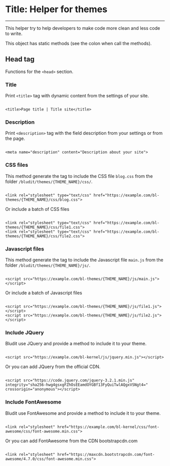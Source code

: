 # Title: Helper for themes
<!-- Position: 100 -->
---
This helper try to help developers to make code more clean and less code to write.

This object has static methods (see the colon when call the methods).

## Head tag
Functions for the `<head>` section.

### Title
Print `<title>` tag with dynamic content from the settings of your site.
<pre><code data-language="php"><?php
	echo Theme::headTitle();
?></code></pre>

```
<title>Page title | Title site</title>
```

### Description
Print `<description>` tag with the field description from your settings or from the page.
<pre><code data-language="php"><?php
	echo Theme::headDescription();
?></code></pre>

```
<meta name="description" content="Description about your site">
```

### CSS files
This method generate the tag to include the CSS file `blog.css` from the folder `/bludit/themes/{THEME_NAME}/css/`.
<pre><code data-language="php"><?php
	echo Theme::css('css/blog.css');
?></code></pre>

```
<link rel="stylesheet" type="text/css" href="https://example.com/bl-themes/{THEME_NAME}/css/blog.css">
```

Or include a batch of CSS files
<pre><code data-language="php"><?php
	echo Theme::css(array('css/file1.css', 'css/file2.css'));
?></code></pre>

```
<link rel="stylesheet" type="text/css" href="https://example.com/bl-themes/{THEME_NAME}/css/file1.css">
<link rel="stylesheet" type="text/css" href="https://example.com/bl-themes/{THEME_NAME}/css/file2.css">
```

### Javascript files
This method generate the tag to include the Javascript file `main.js` from the folder `/bludit/themes/{THEME_NAME}/js/`.
<pre><code data-language="php"><?php
	echo Theme::js('js/main.js');
?></code></pre>

```
<script src="https://example.com/bl-themes/{THEME_NAME}/js/main.js"></script>
```

Or include a batch of Javascript files
<pre><code data-language="php"><?php
	echo Theme::js(array('js/file1.js', 'js/file2.js'));
?></code></pre>

```
<script src="https://example.com/bl-themes/{THEME_NAME}/js/file1.js"></script>
<script src="https://example.com/bl-themes/{THEME_NAME}/js/file2.js"></script>
```

### Include JQuery
Bludit use JQuery and provide a method to include it to your theme.

<pre><code data-language="php"><?php
	echo Theme::jquery();
?></code></pre>

```
<script src="https://example.com/bl-kernel/js/jquery.min.js"></script>
```

Or you can add JQuery from the official CDN.

<pre><code data-language="php"><?php
	$cdn = true;
	echo Theme::jquery($cdn);
?></code></pre>

```
<script src="https://code.jquery.com/jquery-3.2.1.min.js" integrity="sha256-hwg4gsxgFZhOsEEamdOYGBf13FyQuiTwlAQgxVSNgt4=" crossorigin="anonymous"></script>
```

### Include FontAwesome
Bludit use FontAwesome and provide a method to include it to your theme.

<pre><code data-language="php"><?php
	echo Theme::fontAwesome();
?></code></pre>

```
<link rel="stylesheet" href="https://example.com/bl-kernel/css/font-awesome/css/font-awesome.min.css">
```

Or you can add FontAwesome from the CDN bootstrapcdn.com

<pre><code data-language="php"><?php
	$cdn = true;
	echo Theme::fontAwesome($cdn);
?></code></pre>

```
<link rel="stylesheet" href="https://maxcdn.bootstrapcdn.com/font-awesome/4.7.0/css/font-awesome.min.css">
```